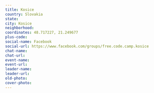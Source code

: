 ```yaml
---
title: Kosice
country: Slovakia
state: 
city: Kosice
neighborhood: 
coordinates: 48.717227, 21.249677
plus-code:
social-name: Facebook
social-url: https://www.facebook.com/groups/free.code.camp.kosice
chat-name:
chat-url:
event-name:
event-url:
leader-name:
leader-url:
old-photo: 
cover-photo:
---
```

